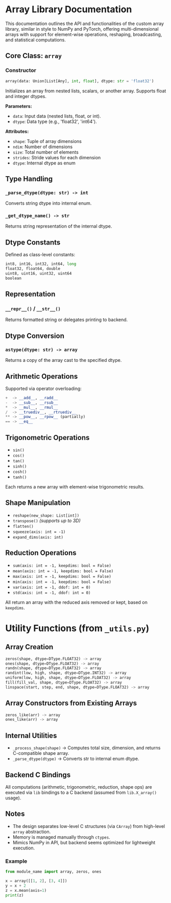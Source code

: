 # Array Library Documentation

This documentation outlines the API and functionalities of the custom array library, similar in style to NumPy and PyTorch, offering multi-dimensional arrays with support for element-wise operations, reshaping, broadcasting, and statistical computations.

## Core Class: `array`

### Constructor

```python
array(data: Union[List[Any], int, float], dtype: str = 'float32')
```

Initializes an array from nested lists, scalars, or another array. Supports float and integer dtypes.

**Parameters:**

* `data`: Input data (nested lists, float, or int).
* `dtype`: Data type (e.g., 'float32', 'int64').

**Attributes:**

* `shape`: Tuple of array dimensions
* `ndim`: Number of dimensions
* `size`: Total number of elements
* `strides`: Stride values for each dimension
* `dtype`: Internal dtype as enum

## Type Handling

### `_parse_dtype(dtype: str) -> int`

Converts string dtype into internal enum.

### `_get_dtype_name() -> str`

Returns string representation of the internal dtype.

## Dtype Constants

Defined as class-level constants:

```python
int8, int16, int32, int64, long
float32, float64, double
uint8, uint16, uint32, uint64
boolean
```

## Representation

### `__repr__()` / `__str__()`

Returns formatted string or delegates printing to backend.

## Dtype Conversion

### `astype(dtype: str) -> array`

Returns a copy of the array cast to the specified dtype.

## Arithmetic Operations

Supported via operator overloading:

```python
+  -> __add__, __radd__
-  -> __sub__, __rsub__
*  -> __mul__, __rmul__
/  -> __truediv__, __rtruediv__
** -> __pow__, __rpow__ (partially)
== -> __eq__
```

## Trigonometric Operations

* `sin()`
* `cos()`
* `tan()`
* `sinh()`
* `cosh()`
* `tanh()`

Each returns a new array with element-wise trigonometric results.

## Shape Manipulation

* `reshape(new_shape: List[int])`
* `transpose()` *(supports up to 3D)*
* `flatten()`
* `squeeze(axis: int = -1)`
* `expand_dims(axis: int)`

## Reduction Operations

* `sum(axis: int = -1, keepdims: bool = False)`
* `mean(axis: int = -1, keepdims: bool = False)`
* `max(axis: int = -1, keepdims: bool = False)`
* `min(axis: int = -1, keepdims: bool = False)`
* `var(axis: int = -1, ddof: int = 0)`
* `std(axis: int = -1, ddof: int = 0)`

All return an array with the reduced axis removed or kept, based on `keepdims`.

# Utility Functions (from `_utils.py`)

## Array Creation

```python
zeros(shape, dtype=DType.FLOAT32) -> array
ones(shape, dtype=DType.FLOAT32) -> array
randn(shape, dtype=DType.FLOAT32) -> array
randint(low, high, shape, dtype=DType.INT32) -> array
uniform(low, high, shape, dtype=DType.FLOAT32) -> array
fill(fill_val, shape, dtype=DType.FLOAT32) -> array
linspace(start, step, end, shape, dtype=DType.FLOAT32) -> array
```

## Array Constructors from Existing Arrays

```python
zeros_like(arr) -> array
ones_like(arr) -> array
```

## Internal Utilities

* `_process_shape(shape)` → Computes total size, dimension, and returns C-compatible shape array.
* `_parse_dtype(dtype)` → Converts str to internal enum dtype.

## Backend C Bindings

All computations (arithmetic, trigonometric, reduction, shape ops) are executed via `lib` bindings to a C backend (assumed from `lib.X_array()` usage).

## Notes

* The design separates low-level C structures (via `CArray`) from high-level `array` abstraction.
* Memory is managed manually through `ctypes`.
* Mimics NumPy in API, but backend seems optimized for lightweight execution.

### Example

```python
from module_name import array, zeros, ones

x = array([[1, 2], [3, 4]])
y = x + 2
z = x.mean(axis=1)
print(z)
```
